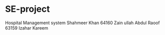 # SE-project
Hospital Management system
Shahmeer Khan 64160
Zain ullah
Abdul Raoof 63159
Izahar Kareem
